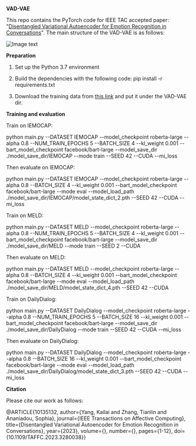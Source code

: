 **VAD-VAE**

This repo contains the PyTorch code for IEEE TAC accepted paper: "[Disentangled Variational Autoencoder for Emotion Recognition in Conversations](https://arxiv.org/abs/2305.14071)". The main structure of the VAD-VAE is as follows:

![Image text](https://github.com/SteveKGYang/VAD-VAE/blob/main/figs/teaser.png)

**Preparation**
1. Set up the Python 3.7 environment

2. Build the dependencies with the following code:
pip install -r requirements.txt

3. Download the training data from [this link](https://drive.google.com/file/d/1HqgroEAvfZcGplBbtxOzhko2-iyYbr9s/view?usp=sharing) and put it under the VAD-VAE dir.

**Training and evaluation**

Train on IEMOCAP:

python main.py --DATASET IEMOCAP --model_checkpoint roberta-large --alpha 0.8 --NUM_TRAIN_EPOCHS 5 --BATCH_SIZE 4 --kl_weight 0.001 --bart_model_checkpoint facebook/bart-large --model_save_dir ./model_save_dir/IEMOCAP --mode train --SEED 42 --CUDA --mi_loss

Then evaluate on IEMOCAP:

python main.py --DATASET IEMOCAP --model_checkpoint roberta-large --alpha 0.8 --BATCH_SIZE 4 --kl_weight 0.001 --bart_model_checkpoint facebook/bart-large --mode eval --model_load_path ./model_save_dir/IEMOCAP/model_state_dict_2.pth --SEED 42 --CUDA --mi_loss

Train on MELD:

python main.py --DATASET MELD --model_checkpoint roberta-large --alpha 0.8 --NUM_TRAIN_EPOCHS 5 --BATCH_SIZE 4 --kl_weight 0.001 --bart_model_checkpoint facebook/bart-large --model_save_dir ./model_save_dir/MELD --mode train --SEED 2 --CUDA

Then evaluate on MELD:

python main.py --DATASET MELD --model_checkpoint roberta-large --alpha 0.8 --BATCH_SIZE 4 --kl_weight 0.001 --bart_model_checkpoint facebook/bart-large --mode eval --model_load_path ./model_save_dir/MELD/model_state_dict_4.pth --SEED 42 --CUDA

Train on DailyDialog:

python main.py --DATASET DailyDialog --model_checkpoint roberta-large --alpha 0.8 --NUM_TRAIN_EPOCHS 5 --BATCH_SIZE 16 --kl_weight 0.001 --bart_model_checkpoint facebook/bart-large --model_save_dir ./model_save_dir/DailyDialog --mode train --SEED 42 --CUDA --mi_loss

Then evaluate on DailyDialog:

python main.py --DATASET DailyDialog --model_checkpoint roberta-large --alpha 0.8 --BATCH_SIZE 16 --kl_weight 0.001 --bart_model_checkpoint facebook/bart-large --mode eval --model_load_path ./model_save_dir/DailyDialog/model_state_dict_3.pth --SEED 42 --CUDA --mi_loss


**Citation**

Please cite our work as follows:

@ARTICLE{10135132,
  author={Yang, Kailai and Zhang, Tianlin and Ananiadou, Sophia},
  journal={IEEE Transactions on Affective Computing}, 
  title={Disentangled Variational Autoencoder for Emotion Recognition in Conversations}, 
  year={2023},
  volume={},
  number={},
  pages={1-12},
  doi={10.1109/TAFFC.2023.3280038}}
